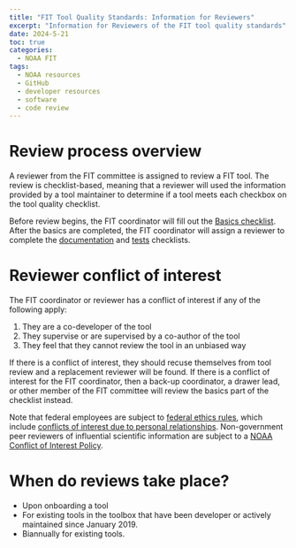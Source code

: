```yaml
---
title: "FIT Tool Quality Standards: Information for Reviewers"
excerpt: "Information for Reviewers of the FIT tool quality standards"
date: 2024-5-21
toc: true
categories:
  - NOAA FIT
tags:
  - NOAA resources
  - GitHub
  - developer resources
  - software
  - code review
---
```


# Review process overview

A reviewer from the FIT committee is assigned to review a FIT tool. The review is checklist-based, meaning that a reviewer will used the information provided by a tool maintainer to determine if a tool meets each checkbox on the tool quality checklist.

Before review begins, the FIT coordinator will fill out the [Basics checklist](https://noaa-fisheries-integrated-toolbox.github.io/resources/noaa%20fit/tool-quality-reviewer-checklist/basics). After the basics are completed, the FIT coordinator will assign a reviewer to complete the [documentation](https://noaa-fisheries-integrated-toolbox.github.io/resources/noaa%20fit/tool-quality-reviewer-checklist/documentation) and [tests](https://noaa-fisheries-integrated-toolbox.github.io/resources/noaa%20fit/tool-quality-reviewer-checklist/tests) checklists.

# Reviewer conflict of interest

The FIT coordinator or reviewer has a conflict of interest if any of the following apply:

1. They are a co-developer of the tool
2. They supervise or are supervised by a co-author of the tool
3. They feel that they cannot review the tool in an unbiased way

If there is a conflict of interest, they should recuse themselves from tool review and a replacement reviewer will be found. If there is a conflict of interest for the FIT coordinator, then a back-up coordinator, a drawer lead, or other member of the FIT committee will review the basics part of the checklist instead.

Note that federal employees are subject to [federal ethics rules](https://2010-2014.commerce.gov/sites/default/files/documents/2015/january/noaa-summary_of_ethics_rules-2015_0.pdf), which include [conflicts of interest due to personal relationships](https://2010-2014.commerce.gov/sites/default/files/documents/2015/january/appearance_of_bias-awae-2015-e_0.pdf). Non-government peer reviewers of influential scientific information are subject to a [NOAA Conflict of Interest Policy](https://www.noaa.gov/organization/information-technology/policy-oversight/information-quality/noaa-conflict-of-interest-policy-for-non-government-peer-reviewers-of-influential-scientific).

# When do reviews take place?
- Upon onboarding a tool
- For existing tools in the toolbox that have been developer or actively maintained since January 2019.
- Biannually for existing tools.